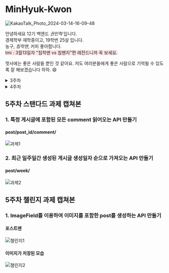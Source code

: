 # MinHyuk-Kwon

![KakaoTalk_Photo_2024-03-14-16-09-48](https://github.com/LikeLion-at-CAU-12th/Taejin-Kim/assets/152477481/45cf1a71-c704-40f5-b3ea-6802098a8c87)

안녕하세요 12기 백엔드 _권민혁_ 입니다.<br>
경제학부 재학중이고, 19학번 25살 입니다.<br>
농구, *침착맨*, 커피 좋아합니다. <br>
<span style="background-color:#FFE6E6"> tmi : 3월13일자 "침착맨 vs 침팬지"편 레전드니까 꼭 보세요. </span>

멋사에는 좋은 사람들 뿐인 것 같아요. 저도 여러분들에게 좋은 사람으로 기억될 수 있도록 잘 해보겠습니다 하하. 😄
<details>
<summary>3주차</summary>
<div markdown="1">

## 3주차 스탠다드 과제 캡쳐본
![포스트맨 캡쳐](https://i.postimg.cc/kggBtRk8/image.png)
## 3주차 챌린지 과제 캡쳐본
![화면 캡쳐](https://i.postimg.cc/Y0ZYM4VV/image.png)
</div>
</details>
<details>
<summary>4주차</summary>
<div markdown="1">

## 4주차 스탠다드 과제 캡쳐본
![ERD](https://i.postimg.cc/02Rs0p7Q/image.png) 
![admin페이지](https://i.postimg.cc/zv1qvWjV/image.png)
</div>
</details>

## 5주차 스탠다드 과제 캡쳐본
### 1. 특정 게시글에 포함된 모든 comment 읽어오는 API 만들기
#### post/post_id/comment/
![과제1](https://i.postimg.cc/Pf70rVFd/2024-04-06-9-19-37.png)
### 2. 최근 일주일간 생성된 게시글 생성일자 순으로 가져오는 API 만들기
#### post/week/
![과제2](https://i.postimg.cc/vBHCDJsZ/2024-04-06-9-19-17.png)

## 5주차 챌린지 과제 캡쳐본
### 1. ImageField를 이용하여 이미지를 포함한 post를 생성하는 API 만들기
#### 포스트맨
![챌린지1](https://i.postimg.cc/cLVDtX94/image.png)
#### 이미지가 저장된 모습
![챌린지2](https://i.postimg.cc/1tj4yCrs/image.png)
